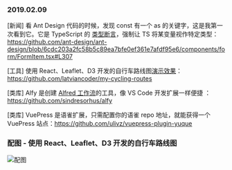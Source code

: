 ### 2019.02.09

[新闻] 看 Ant Design 代码的时候，发现 const 有一个 as 的关键字，这是我第一次看到它。它是 TypeScript 的 [类型断言](https://www.typescriptlang.org/docs/handbook/basic-types.html)，强制让 TS 将某变量视作特定类型：<https://github.com/ant-design/ant-design/blob/6cdc203a2fc58b5c89ea7bfe0ef361e7afdf95e6/components/form/FormItem.tsx#L307> 

[工具] 使用 React、Leaflet、D3 开发的自行车路线图[演示效果](https://my-cycling-routes.netlify.com/)：<https://github.com/latviancoder/my-cycling-routes>

[类库] Alfy 是创建 [Alfred 工作流](https://www.alfredapp.com/workflows/)的工具，像 VS Code 开发扩展一样便捷 ：<https://github.com/sindresorhus/alfy>

[类库] VuePress 是语雀扩展，只需配置你的语雀 repo 地址，就能获得一个 VuePress 站点：<https://github.com/ulivz/vuepress-plugin-yuque>

### 配图 - 使用 React、Leaflet、D3 开发的自行车路线图 
![配图](http://ww1.sinaimg.cn/large/62bfa70bly1fzzx6whlfpj21dq0tg12b.jpg)
